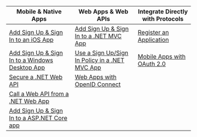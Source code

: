 | Mobile & Native Apps | Web Apps & Web APIs | Integrate Directly with Protocols |
| --- | --- | --- |
| [Add Sign Up & Sign In to an iOS App](../articles/active-directory-b2c/active-directory-b2c-devquickstarts-ios.md) |[Add Sign Up & Sign In to a .NET MVC App](../articles/active-directory-b2c/active-directory-b2c-devquickstarts-web-dotnet.md) |[Register an Application](../articles/active-directory-b2c/active-directory-b2c-app-registration.md) |
| [Add Sign Up & Sign In to a Windows Desktop App](../articles/active-directory-b2c/active-directory-b2c-devquickstarts-native-dotnet.md) |[Use a Sign Up/Sign In Policy in a .NET MVC App](../articles/active-directory-b2c/active-directory-b2c-devquickstarts-web-dotnet-susi.md) |[Mobile Apps with OAuth 2.0](../articles/active-directory-b2c/active-directory-b2c-reference-oauth-code.md) |
| [Secure a .NET Web API](../articles/active-directory-b2c/active-directory-b2c-devquickstarts-api-dotnet.md) |[Web Apps with OpenID Connect](../articles/active-directory-b2c/active-directory-b2c-reference-oidc.md) | |
| [Call a Web API from a .NET Web App](../articles/active-directory-b2c/active-directory-b2c-devquickstarts-web-api-dotnet.md) | | |
| [Add Sign Up & Sign In to a ASP.NET Core app](https://github.com/azure-samples/active-directory-dotnet-webapp-openidconnect-aspnetcore-b2c) | | |

